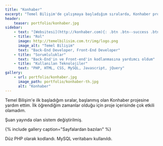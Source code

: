 ```yaml
---
title: "Konhaber"
excerpt: "Temel Bilişim'de çalışmaya başladığım sıralarda, Konhaber projesi üzerinde çalışmaktaydık."
header:
    teaser: portfolio/konhaber.jpg
sidebar:
    - text: "[Websitesi](http://konhaber.com){: .btn .btn--success .btn--x-large .btn--block}"
    - title: "Rol"
      image: http://temelbilisim.com.tr/img/logo.png
      image_alt: "Temel Bilişim"
      text: "Back-End Developer, Front-End Developer"
    - title: "Sorumluluklar"
      text: "Back-End'in ve Front-end'in kodlanmasına yardımcı oldum"
    - title: "Kullanılan Teknolojiler"
      text: "PHP, HTML, CSS, MySQL, Javascript, jQuery"
gallery:
    - url: portfolio/konhaber.jpg
      image_path: portfolio/konhaber-th.jpg
      alt: "Konhaber"
---
```


Temel Bilişim'e ilk başladığım sıralar, başlanmış olan Konhaber projesine yardım ettim. İlk öğrendiğim zamanlar olduğu için proje içerisinde çok etkili olamadım.

Şuan yayında olan sistem değiştirilmiş.

{% include gallery caption="Sayfalardan bazıları" %}

Düz PHP olarak kodlandı. MySQL veritabanı kullanıldı.